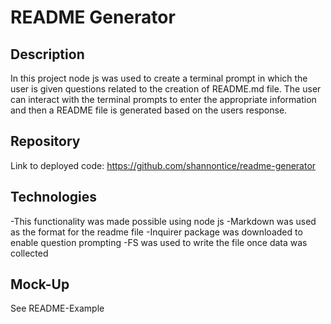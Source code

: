 # README Generator

 ## Description 
In this project node js was used to create a terminal prompt in which the user is given questions related to the creation of README.md file. The user can interact with the terminal prompts to enter the appropriate information and then a README file is generated based on the users response. 

 ## Repository
Link to deployed code: https://github.com/shannontice/readme-generator

 ## Technologies
-This functionality was made possible using node js
-Markdown was used as the format for the readme file
-Inquirer package was downloaded to enable question prompting
-FS was used to write the file once data was collected

 ## Mock-Up
 See README-Example
